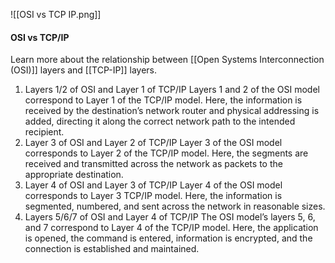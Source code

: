 ![[OSI vs TCP IP.png]]
#### OSI vs TCP/IP  
Learn more about the relationship between [[Open Systems Interconnection (OSI)]] layers and [[TCP-IP]] layers. 
1) Layers 1/2 of OSI and Layer 1 of TCP/IP Layers 1 and 2 of the OSI model correspond to Layer 1 of the TCP/IP model. Here, the information is received by the destination’s network router and physical addressing is added, directing it along the correct network path to the intended recipient.  
2) Layer 3 of OSI and Layer 2 of TCP/IP Layer 3 of the OSI model corresponds to Layer 2 of the TCP/IP model. Here, the segments are received and transmitted across the network as packets to the appropriate destination.  
3) Layer 4 of OSI and Layer 3 of TCP/IP Layer 4 of the OSI model corresponds to Layer 3 TCP/IP model. Here, the information is segmented, numbered, and sent across the network in reasonable sizes.  
4) Layers 5/6/7 of OSI and Layer 4 of TCP/IP The OSI model’s layers 5, 6, and 7 correspond to Layer 4 of the TCP/IP model. Here, the application is opened, the command is entered, information is encrypted, and the connection is established and maintained.  